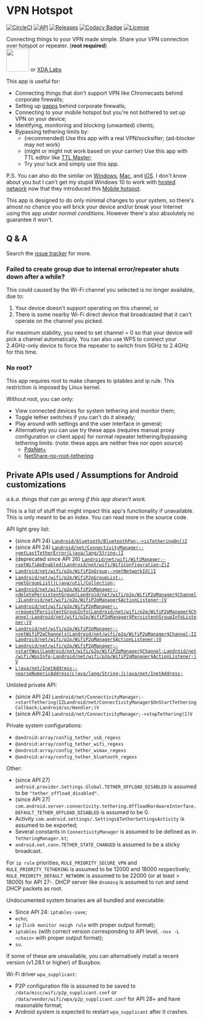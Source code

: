 # VPN Hotspot

[![CircleCI](https://circleci.com/gh/Mygod/VPNHotspot.svg?style=svg)](https://circleci.com/gh/Mygod/VPNHotspot)
[![API](https://img.shields.io/badge/API-21%2B-brightgreen.svg?style=flat)](https://android-arsenal.com/api?level=21)
[![Releases](https://img.shields.io/github/downloads/Mygod/VPNHotspot/total.svg)](https://github.com/Mygod/VPNHotspot/releases)
[![Codacy Badge](https://api.codacy.com/project/badge/Grade/e70e52b1a58045819b505c09edcae816)](https://www.codacy.com/app/Mygod/VPNHotspot?utm_source=github.com&amp;utm_medium=referral&amp;utm_content=Mygod/VPNHotspot&amp;utm_campaign=Badge_Grade)
[![License](https://img.shields.io/badge/License-Apache%202.0-blue.svg)](https://opensource.org/licenses/Apache-2.0)

Connecting things to your VPN made simple. Share your VPN connection over hotspot or repeater. (**root required**)  
<a href="https://play.google.com/store/apps/details?id=be.mygod.vpnhotspot" target="_blank"><img src="https://play.google.com/intl/en_us/badges/images/generic/en-play-badge.png" height="60"></a>
or <a href="https://labs.xda-developers.com/store/app/be.mygod.vpnhotspot" target="_blank">XDA Labs</a>

This app is useful for:

* Connecting things that don't support VPN like Chromecasts behind corporate firewalls;
* Setting up [gapps](https://support.google.com/pixelphone/answer/7158475) behind corporate firewalls;
* Connecting to your mobile hotspot but you're not bothered to set up VPN on your device;
* Identifying, monitoring and blocking (unwanted) clients;
* Bypassing tethering limits by:
  * (recommended) Use this app with a real VPN/socksifier; (ad-blocker may not work)
  * (might or might not work based on your carrier) Use this app with TTL editor like [TTL Master](https://github.com/TTLMaster/TTLMaster);
  * Try your luck and simply use this app.

P.S. You can also do the similar on [Windows](https://www.expressvpn.com/support/vpn-setup/share-vpn-connection-windows/),
[Mac](https://www.expressvpn.com/support/vpn-setup/share-vpn-connection-mac/),
and [iOS](http://www.tetherme.net/).
I don't know about you but I can't get my stupid Windows 10 to work with
[hosted network](https://msdn.microsoft.com/en-us/library/windows/desktop/dd815243(v=vs.85).aspx)
now that they introduced this
[Mobile hotspot](https://support.microsoft.com/en-us/help/4027762/windows-use-your-pc-as-a-mobile-hotspot).

This app is designed to do only minimal changes to your system, so there's almost no chance you will brick your device
and/or break your Internet using this app *under normal conditions*. However there's also absolutely no guarantee it
won't.

## Q & A

Search the [issue tracker](https://github.com/Mygod/VPNHotspot/issues) for more.

### Failed to create group due to internal error/repeater shuts down after a while?

This could caused by the Wi-Fi channel you selected is no longer available, due to:

1. Your device doesn't support operating on this channel, or
2. There is some nearby Wi-Fi direct device that broadcasted that it can't operate on the channel you picked.

For maximum stability, you need to set channel = 0 so that your device will pick a channel automatically.
You can also use WPS to connect your 2.4GHz-only device to force the repeater to switch from 5GHz to 2.4GHz for this time.

### No root?

This app requires root to make changes to iptables and ip rule. This restriction is imposed by Linux kernel.

Without root, you can only:

* View connected devices for system tethering and monitor them;
* Toggle tether switches if you can't do it already;
* Play around with settings and the user interface in general;
* Alternatively you can use try these apps (requires manual proxy configuration or client apps) for normal repeater
  tethering/bypassing tethering limits: (note: these apps are neither free nor open source)
  * [PdaNet+](https://play.google.com/store/apps/details?id=com.pdanet)
  * [NetShare-no-root-tethering](https://play.google.com/store/apps/details?id=kha.prog.mikrotik)

## Private APIs used / Assumptions for Android customizations

_a.k.a. things that can go wrong if this app doesn't work._

This is a list of stuff that might impact this app's functionality if unavailable.
This is only meant to be an index. You can read more in the source code.

API light grey list:

* (since API 24) [`Landroid/bluetooth/BluetoothPan;->isTetheringOn()Z`](https://android.googlesource.com/platform/prebuilts/runtime/+/94fec32/appcompat/hiddenapi-light-greylist.txt#1498)
* (since API 24) [`Landroid/net/ConnectivityManager;->getLastTetherError(Ljava/lang/String;)I`](https://android.googlesource.com/platform/prebuilts/runtime/+/94fec32/appcompat/hiddenapi-light-greylist.txt#3783)
* (deprecated since API 26) [`Landroid/net/wifi/WifiManager;->setWifiApEnabled(Landroid/net/wifi/WifiConfiguration;Z)Z`](https://android.googlesource.com/platform/prebuilts/runtime/+/94fec32/appcompat/hiddenapi-dark-greylist.txt#4378)
* [`Landroid/net/wifi/p2p/WifiP2pGroup;->getNetworkId()I`](https://android.googlesource.com/platform/prebuilts/runtime/+/94fec32/appcompat/hiddenapi-light-greylist.txt#4399)
* [`Landroid/net/wifi/p2p/WifiP2pGroupList;->getGroupList()Ljava/util/Collection;`](https://android.googlesource.com/platform/prebuilts/runtime/+/94fec32/appcompat/hiddenapi-light-greylist.txt#4405)
* [`Landroid/net/wifi/p2p/WifiP2pManager;->deletePersistentGroup(Landroid/net/wifi/p2p/WifiP2pManager$Channel;ILandroid/net/wifi/p2p/WifiP2pManager$ActionListener;)V`](https://android.googlesource.com/platform/prebuilts/runtime/+/94fec32/appcompat/hiddenapi-light-greylist.txt#4411)
* [`Landroid/net/wifi/p2p/WifiP2pManager;->requestPersistentGroupInfo(Landroid/net/wifi/p2p/WifiP2pManager$Channel;Landroid/net/wifi/p2p/WifiP2pManager$PersistentGroupInfoListener;)V`](https://android.googlesource.com/platform/prebuilts/runtime/+/94fec32/appcompat/hiddenapi-light-greylist.txt#4412)
* [`Landroid/net/wifi/p2p/WifiP2pManager;->setWifiP2pChannels(Landroid/net/wifi/p2p/WifiP2pManager$Channel;IILandroid/net/wifi/p2p/WifiP2pManager$ActionListener;)V`](https://android.googlesource.com/platform/prebuilts/runtime/+/94fec32/appcompat/hiddenapi-light-greylist.txt#4416)
* [`Landroid/net/wifi/p2p/WifiP2pManager;->startWps(Landroid/net/wifi/p2p/WifiP2pManager$Channel;Landroid/net/wifi/WpsInfo;Landroid/net/wifi/p2p/WifiP2pManager$ActionListener;)V`](https://android.googlesource.com/platform/prebuilts/runtime/+/94fec32/appcompat/hiddenapi-light-greylist.txt#4417)
* [`Ljava/net/InetAddress;->parseNumericAddress(Ljava/lang/String;)Ljava/net/InetAddress;`](https://android.googlesource.com/platform/prebuilts/runtime/+/94fec32/appcompat/hiddenapi-light-greylist.txt#9800)

Unlisted private API:

* (since API 24) `Landroid/net/ConnectivityManager;->startTethering(IZLandroid/net/ConnectivityManager$OnStartTetheringCallback;Landroid/os/Handler;)V`
* (since API 24) `Landroid/net/ConnectivityManager;->stopTethering(I)V`

Private system configurations:

* `@android:array/config_tether_usb_regexs`
* `@android:array/config_tether_wifi_regexs`
* `@android:array/config_tether_wimax_regexs`
* `@android:array/config_tether_bluetooth_regexs`

Other:

* (since API 27) `android.provider.Settings.Global.TETHER_OFFLOAD_DISABLED` is assumed to be
  `"tether_offload_disabled"`.
* (since API 27) `com.android.server.connectivity.tethering.OffloadHardwareInterface.DEFAULT_TETHER_OFFLOAD_DISABLED`
  is assumed to be 0.
* Activity `com.android.settings/.Settings$TetherSettingsActivity` is assumed to be exported;
* Several constants in `ConnectivityManager` is assumed to be defined as in `TetheringManager.kt`;
* `android.net.conn.TETHER_STATE_CHANGED` is assumed to be a sticky broadcast.

For `ip rule` priorities, `RULE_PRIORITY_SECURE_VPN` and `RULE_PRIORITY_TETHERING` is assumed to be 12000 and 18000
respectively; `RULE_PRIORITY_DEFAULT_NETWORK` is assumed to be 22000 (or at least > 18000) for API 27-.
DHCP server like `dnsmasq` is assumed to run and send DHCP packets as root.

Undocumented system binaries are all bundled and executable:

* Since API 24: `iptables-save`;
* `echo`;
* `ip` (`link monitor neigh rule` with proper output format);
* `iptables` (with correct version corresponding to API level, `-nvx -L <chain>` with proper output format);
* `su`.

If some of these are unavailable, you can alternatively install a recent version (v1.28.1 or higher) of Busybox.

Wi-Fi driver `wpa_supplicant`:

* P2P configuration file is assumed to be saved to `/data/misc/wifi/p2p_supplicant.conf` or
  `/data/vendor/wifi/wpa/p2p_supplicant.conf` for API 28+ and have reasonable format;
* Android system is expected to restart `wpa_supplicant` after it crashes.
